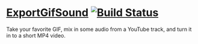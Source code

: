 # [ExportGifSound](http://exportgifsound.com) [![Build Status](https://travis-ci.org/waltz/exportgifsound.com.svg?branch=master)](https://travis-ci.org/waltz/exportgifsound.com)

Take your favorite GIF, mix in some audio from a YouTube track, and turn it
in to a short MP4 video.
